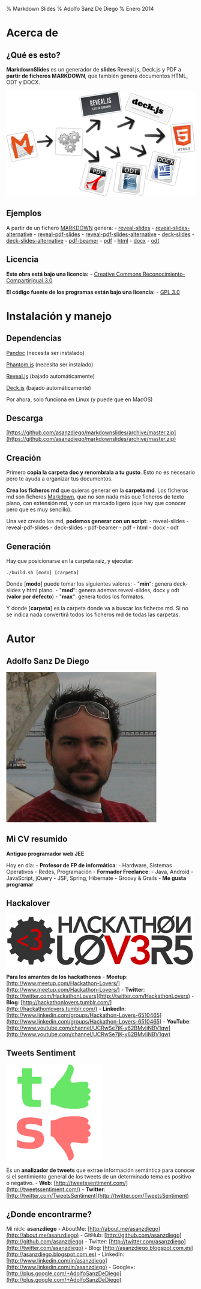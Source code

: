 % Markdown Slides
% Adolfo Sanz De Diego
% Enero 2014

# Acerca de

## ¿Qué es esto?

**MarkdownSlides** es un generador de **slides** Reveal.js, Deck.js y PDF
  a **partir de ficheros MARKDOWN**,  que también genera documentos HTML, ODT y DOCX.

![](../img/markdownslides.png)

## Ejemplos

A partir de un fichero [MARKDOWN](https://raw.github.com/asanzdiego/markdownslides/master/doc/md/leeme.md)
  genera:
    - [reveal-slides](http://asanzdiego.github.io/markdownslides/doc/export/leeme-reveal-slides.html)
    - [reveal-slides-alternative](http://asanzdiego.github.io/markdownslides/doc/export/leeme-reveal-slides-alternative.html)
    - [reveal-pdf-slides](http://asanzdiego.github.io/markdownslides/doc/export/leeme-reveal-slides.pdf)
    - [reveal-pdf-slides-alternative](http://asanzdiego.github.io/markdownslides/doc/export/leeme-reveal-slides-alternative.pdf)
    - [deck-slides](http://asanzdiego.github.io/markdownslides/doc/export/leeme-deck-slides.html)
    - [deck-slides-alternative](http://asanzdiego.github.io/markdownslides/doc/export/leeme-deck-slides-alternative.html)
    - [pdf-beamer](http://asanzdiego.github.io/markdownslides/doc/export/leeme-beamer.pdf)
    - [pdf](http://asanzdiego.github.io/markdownslides/doc/export/leeme.pdf)
    - [html](http://asanzdiego.github.io/markdownslides/doc/export/leeme.html)
    - [docx](http://asanzdiego.github.io/markdownslides/doc/export/leeme.docx)
    - [odt](http://asanzdiego.github.io/markdownslides/doc/export/leeme.odt)

## Licencia

**Este obra está bajo una licencia:**
    - [Creative Commons Reconocimiento-CompartirIgual 3.0](http://creativecommons.org/licenses/by-sa/3.0/es/)

**El código fuente de los programas están bajo una licencia:**
    - [GPL 3.0](http://www.viti.es/gnu/licenses/gpl.html)

# Instalación y manejo

## Dependencias

[Pandoc](http://johnmacfarlane.net/pandoc/) (necesita ser instalado)

[Phantom.js](http://phantomjs.org) (necesita ser instalado)

[Reveal.js](http://lab.hakim.se/reveal-js/#/) (bajado automáticamente)

[Deck.js](http://imakewebthings.com/deck.js/) (bajado automáticamente)

Por ahora, solo funciona en Linux (y puede que en MacOS)

## Descarga

[https://github.com/asanzdiego/markdownslides/archive/master.zip](https://github.com/asanzdiego/markdownslides/archive/master.zip)

## Creación

Primero **copia la carpeta doc y renombrala a tu gusto**. Esto no es necesario pero
  te ayuda a organizar tus documentos.

**Crea los ficheros md** que quieras generar en la **carpeta md**.
  Los ficheros md son ficheros [Markdown](http://es.wikipedia.org/wiki/Markdown),
  que no son nada más que ficheros de texto plano, con extensión md,
  y con un marcado ligero (que hay que conocer pero que es muy sencillo).

Una vez creado los md, **podemos generar con un script**:
    - reveal-slides
    - reveal-pdf-slides
    - deck-slides
    - pdf-beamer
    - pdf
    - html
    - docx
    - odt

## Generación

Hay que posicionarse en la carpeta raiz, y ejecutar:
~~~
./build.sh [modo] [carpeta]
~~~

Donde [**modo**] puede tomar los siguientes valores:
    - "**min**": genera deck-slides y html plano.
    - "**med**": genera ademas reveal-slides, docx y odt (**valor por defecto**)
    - "**max**": genera todos los formatos.

Y donde [**carpeta**] es la carpeta donde va a buscar
  los ficheros md. Si no se indica nada convertirá todos los ficheros md 
  de todas las carpetas.

# Autor

## Adolfo Sanz De Diego

![](../img/avatar-asanzdiego.png)

## Mi CV resumido

**Antiguo programador web JEE**

Hoy en día:
    - **Profesor de FP de informática**:
        - Hardware, Sistemas Operativos
        - Redes, Programación
    - **Formador Freelance**:
        - Java, Android
        - JavaScript, jQuery
        - JSF, Spring, Hibernate
        - Groovy & Grails
    - **Me gusta programar**

## Hackalover

![](../img/hackathon-lovers-logo.png)


**Para los amantes de los hackathones**
    - **Meetup**: [http://www.meetup.com/Hackathon-Lovers/](http://www.meetup.com/Hackathon-Lovers/)
    - **Twitter**: [http://twitter.com/HackathonLovers](http://twitter.com/HackathonLovers)
    - **Blog**: [http://hackathonlovers.tumblr.com/](http://hackathonlovers.tumblr.com/)
    - **LinkedIn**: [http://www.linkedin.com/groups/Hackathon-Lovers-6510465](http://www.linkedin.com/groups/Hackathon-Lovers-6510465)
    - **YouTube**: [http://www.youtube.com/channel/UCRwSe7jK-y62BMvIiNBV1qw](http://www.youtube.com/channel/UCRwSe7jK-y62BMvIiNBV1qw)

## Tweets Sentiment

![](../img/tweets-sentiment-logo.png)


Es un **analizador de tweets** que extrae información semántica para conocer
si el sentimiento general de los tweets de un determinado tema
es positivo o negativo.
    - **Web**: [http://tweetssentiment.com/](http://tweetssentiment.com/)
    - **Twitter**: [http://twitter.com/TweetsSentiment](http://twitter.com/TweetsSentiment)

## ¿Donde encontrarme?

Mi nick: **asanzdiego**
    - AboutMe:  [http://about.me/asanzdiego](http://about.me/asanzdiego)
    - GitHub:   [http://github.com/asanzdiego](http://github.com/asanzdiego)
    - Twitter:  [http://twitter.com/asanzdiego](http://twitter.com/asanzdiego)
    - Blog:     [http://asanzdiego.blogspot.com.es](http://asanzdiego.blogspot.com.es)
    - LinkedIn: [http://www.linkedin.com/in/asanzdiego](http://www.linkedin.com/in/asanzdiego)
    - Google+:  [http://plus.google.com/+AdolfoSanzDeDiego](http://plus.google.com/+AdolfoSanzDeDiego)
